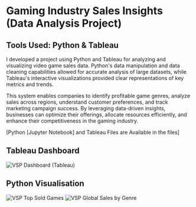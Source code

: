 # Gaming Industry Sales Insights (Data Analysis Project)
## Tools Used: Python & Tableau
I developed a project using Python and Tableau for analyzing and visualizing video game sales data. Python's data manipulation and data cleaning capabilities allowed for accurate analysis of large datasets, while Tableau's interactive visualizations provided clear representations of key metrics and trends. 

This system enables companies to identify profitable game genres, analyze sales across regions, understand customer preferences, and track marketing campaign success. By leveraging data-driven insights, businesses can optimize their offerings, allocate resources efficiently, and enhance their competitiveness in the gaming industry.

[Python [Jupyter Notebook] and Tableau Files are Available in the files]

## Tableau Dashboard
![VSP Dashboard (Tableau)](https://github.com/AbhinavG5/VideogGameSales/assets/91477390/e8f5b867-23d1-4cca-b34d-4efa9ead4845)

## Python Visualisation
![VSP Top Sold Games](https://github.com/AbhinavG5/VideogGameSales/assets/91477390/4526c7c9-5b17-47a1-8a61-06b9c57e65d9)
![VSP Global Sales by Genre](https://github.com/AbhinavG5/VideogGameSales/assets/91477390/9bf4afe0-aa8c-4307-99a9-2914b4e81ba3)

